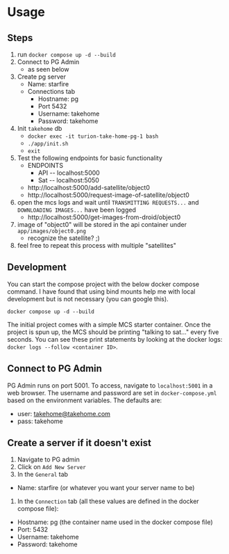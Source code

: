 # Usage

## Steps

1. run `docker compose up -d --build`
2. Connect to PG Admin
    - as seen below
3. Create pg server
    - Name: starfire
    - Connections tab
        - Hostname: pg
        - Port 5432
        - Username: takehome
        - Password: takehome
4. Init `takehome` db
    - `docker exec -it turion-take-home-pg-1 bash`
    - `./app/init.sh`
    - `exit`
5. Test the following endpoints for basic functionality
    - ENDPOINTS
      - API -- localhost:5000
      - Sat -- localhost:5050
    - http://localhost:5000/add-satellite/object0
    - http://localhost:5000/request-image-of-satellite/object0
6. open the mcs logs and wait until `TRANSMITTING REQUESTS...` and `DOWNLOADING IMAGES...` have been logged
    - http://localhost:5000/get-images-from-droid/object0
7. image of "object0" will be stored in the api container under `app/images/object0.png` 
    - recognize the satellite? ;)
8. feel free to repeat this process with multiple "satellites"

## Development
You can start the compose project with the below docker compose command. I have found that using bind mounts help me with local development but is not necessary (you can google this).
```
docker compose up -d --build
```
The initial project comes with a simple MCS starter container. Once the project is spun up, the MCS should be printing "talking to sat..." every five seconds. You can see these print statements by looking at the docker logs: `docker logs --follow <container ID>`.

## Connect to PG Admin
PG Admin runs on port 5001. To access, navigate to `localhost:5001` in a web browser. The username and password are set in `docker-compose.yml` based on the environment variables. The defaults are:
  - user: takehome@takehome.com
  - pass: takehome

## Create a server if it doesn't exist
1. Navigate to PG admin
1. Click on `Add New Server`
1. In the `General` tab
  - Name: starfire (or whatever you want your server name to be)
1. In the `Connection` tab (all these values are defined in the docker compose file):
  - Hostname: pg (the container name used in the docker compose file)
  - Port: 5432
  - Username: takehome 
  - Password: takehome
